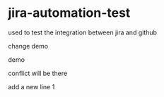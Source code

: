 # jira-automation-test
used to test the integration between jira and github

change
demo

demo

conflict will be there

add a new line 1
